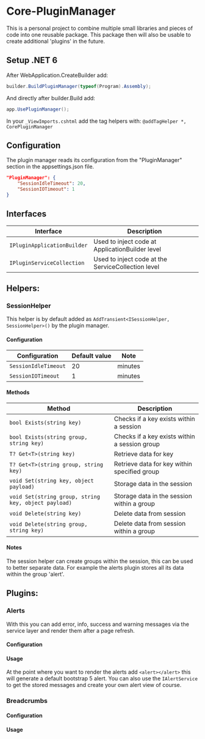 # Core-PluginManager
This is a personal project to combine multiple small libraries and pieces of code into one reusable package. This package then will also be usable to create additional 'plugins' in the future.

## Setup .NET 6
After WebApplication.CreateBuilder add:
```cs
builder.BuildPluginManager(typeof(Program).Assembly);
```

And directly after builder.Build add:
```cs
app.UsePluginManager();
```

In your `_ViewImports.cshtml` add the tag helpers with:
`@addTagHelper *, CorePluginManager`

## Configuration
The plugin manager reads its configuration from the "PluginManager" section in the appsettings.json file.

```json 
"PluginManager": {
    "SessionIdleTimeout": 20,
    "SessionIOTimeout": 1
}
```

## Interfaces
Interface | Description
------------- |---------------
`IPluginApplicationBuilder` | Used to inject code at ApplicationBuilder level
`IPluginServiceCollection` | Used to inject code at the ServiceCollection level

## Helpers:
### SessionHelper
This helper is by default added as `AddTransient<ISessionHelper, SessionHelper>()` by the plugin manager.

#### Configuration
Configuration | Default value | Note
------------- |---------------| ----
`SessionIdleTimeout` | 20            | minutes
`SessionIOTimeout` | 1             | minutes

#### Methods
Method  | Description
------------- | -------------
`bool Exists(string key)`  | Checks if a key exists within a session
`bool Exists(string group, string key)`  | Checks if a key exists within a session group
`T? Get<T>(string key)`  | Retrieve data for key
`T? Get<T>(string group, string key)`  | Retrieve data for key within specified group
`void Set(string key, object payload)`  | Storage data in the session
`void Set(string group, string key, object payload)`  | Storage data in the session within a group
`void Delete(string key)`  | Delete data from session
`void Delete(string group, string key)`  | Delete data from session within a group

#### Notes
The session helper can create groups within the session, this can be used to better separate data. For example the alerts plugin stores all its data within the group 'alert'. 

## Plugins:
### Alerts
With this you can add error, info, success and warning messages via the service layer and render them after a page refresh.
#### Configuration


#### Usage
At the point where you want to render the alerts add `<alert></alert>` this will generate a default bootstrap 5 alert.
You can also use the `IAlertService` to get the stored messages and create your own alert view of course.

### Breadcrumbs

#### Configuration


#### Usage

